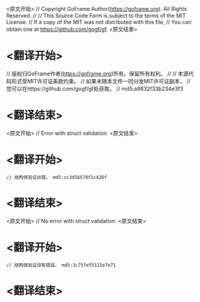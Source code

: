 
<原文开始>
// Copyright GoFrame Author(https://goframe.org). All Rights Reserved.
//
// This Source Code Form is subject to the terms of the MIT License.
// If a copy of the MIT was not distributed with this file,
// You can obtain one at https://github.com/gogf/gf.
<原文结束>

# <翻译开始>
// 版权归GoFrame作者(https://goframe.org)所有。保留所有权利。
//
// 本源代码形式受MIT许可证条款约束。
// 如果未随本文件一同分发MIT许可证副本，
// 您可以在https://github.com/gogf/gf处获取。
// md5:a9832f33b234e3f3
# <翻译结束>


<原文开始>
// Error with struct validation.
<原文结束>

# <翻译开始>
	// 结构体验证出错。 md5:cc3d56570f1c426f
# <翻译结束>


<原文开始>
// No error with struct validation.
<原文结束>

# <翻译开始>
	// 结构体验证没有错误。 md5:3c75fef5115e7e71
# <翻译结束>

